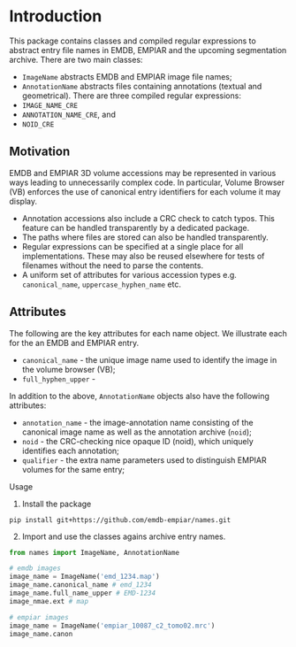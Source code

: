 # Introduction
This package contains classes and compiled regular expressions to abstract entry file names in EMDB, EMPIAR and the upcoming segmentation archive. There are two main classes:
* `ImageName` abstracts EMDB and EMPIAR image file names;
* `AnnotationName` abstracts files containing annotations (textual and geometrical).
There are three compiled regular expressions:
* `IMAGE_NAME_CRE`
* `ANNOTATION_NAME_CRE`, and
* `NOID_CRE`

## Motivation
EMDB and EMPIAR 3D volume accessions may be represented in various ways leading to unnecessarily complex code. In particular, Volume Browser (VB) enforces the use of canonical entry identifiers for each volume it may display. 
- Annotation accessions also include a CRC check to catch typos. This feature can be handled transparently by a dedicated package.
- The paths where files are stored can also be handled transparently.
- Regular expressions can be specified at a single place for all implementations. These may also be reused elsewhere for tests of filenames without the need to parse the contents. 
- A uniform set of attributes for various accession types e.g. `canonical_name`, `uppercase_hyphen_name` etc.

## Attributes
The following are the key attributes for each name object. We illustrate each for the an EMDB and EMPIAR entry.
* `canonical_name` - the unique image name used to identify the image in the volume browser (VB);
* `full_hyphen_upper` - 

In addition to the above, `AnnotationName` objects also have the following attributes:
* `annotation_name` - the image-annotation name consisting of the canonical image name as well as the annotation archive (`noid`);
* `noid` - the CRC-checking nice opaque ID (noid), which uniquely identifies each annotation;
* `qualifier` - the extra name parameters used to distinguish EMPIAR volumes for the same entry;

Usage
1. Install the package

```shell
pip install git+https://github.com/emdb-empiar/names.git
```

2. Import and use the classes agains archive entry names.
```python
from names import ImageName, AnnotationName

# emdb images
image_name = ImageName('emd_1234.map')
image_name.canonical_name # emd_1234
image_name.full_name_upper # EMD-1234
image_nmae.ext # map

# empiar images
image_name = ImageName('empiar_10087_c2_tomo02.mrc')
image_name.canon

```

